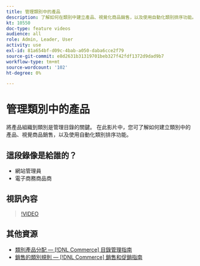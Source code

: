 ```yaml
---
title: 管理類別中的產品
description: 了解如何在類別中建立產品、視覺化商品銷售，以及使用自動化類別排序功能。
kt: 10550
doc-type: feature videos
audience: all
role: Admin, Leader, User
activity: use
exl-id: 81a654bf-d09c-4bab-a050-daba6cce2f79
source-git-commit: e8d2631b31319701beb327f42fdf1372d9dad9b7
workflow-type: tm+mt
source-wordcount: '102'
ht-degree: 0%

---
```


# 管理類別中的產品

將產品組織到類別是管理目錄的關鍵。 在此影片中，您可了解如何建立類別中的產品、視覺商品銷售，以及使用自動化類別排序功能。

## 這段錄像是給誰的？

- 網站管理員
- 電子商務商品商

## 視訊內容

>[!VIDEO](https://video.tv.adobe.com/v/343747?quality=12&learn=on)

## 其他資源

- [類別產品分配 —  [!DNL Commerce] 目錄管理指南](https://experienceleague.adobe.com/docs/commerce-admin/catalog/categories/products-in-category/categories-product-assignments.html)
- [銷售的類別規則 —  [!DNL Commerce] 銷售和促銷指南](https://experienceleague.adobe.com/docs/commerce-admin/marketing/merchandising/visual-merch/category-product-rules.html)

